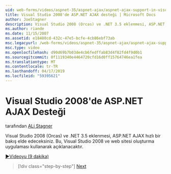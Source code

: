 ```yaml
---
uid: web-forms/videos/aspnet-35/aspnet-ajax/aspnet-ajax-support-in-visual-studio-2008
title: Visual Studio 2008'de ASP.NET AJAX desteği | Microsoft Docs
author: JoeStagner
description: Visual Studio 2008 (Orcas) ve .NET 3.5 eklenmesi, ASP.NET AJAX hızlı bir bakış elde edeceksiniz. Bu, Visual Studio kullanarak açıklanacaktır...
ms.author: riande
ms.date: 11/15/2007
ms.assetid: e18480cd-432c-47e5-bcfe-4cb86ebf73ab
msc.legacyurl: /web-forms/videos/aspnet-35/aspnet-ajax/aspnet-ajax-support-in-visual-studio-2008
msc.type: video
ms.openlocfilehash: d90d69b7b03de4cb6fedffab83d4f82fd4f9d0b1
ms.sourcegitcommit: 0f1119340e4464720cfd16d0ff15764746ea1fea
ms.translationtype: MT
ms.contentlocale: tr-TR
ms.lasthandoff: 04/17/2019
ms.locfileid: "59395621"
---
```

# <a name="aspnet-ajax-support-in-visual-studio-2008"></a>Visual Studio 2008'de ASP.NET AJAX Desteği

tarafından [ALi Stagner](https://github.com/JoeStagner)

Visual Studio 2008 (Orcas) ve .NET 3.5 eklenmesi, ASP.NET AJAX hızlı bir bakış elde edeceksiniz. Bu, Visual Studio 2008 ve web sitesi oluşturma uygulaması kullanarak açıklanacaktır.

[&#9654;Videoyu (9 dakika)](https://channel9.msdn.com/Blogs/ASP-NET-Site-Videos/aspnet-ajax-support-in-visual-studio-2008)

> [!div class="step-by-step"]
> [Next](adding-ajax-functionality-to-an-existing-aspnet-page.md)
